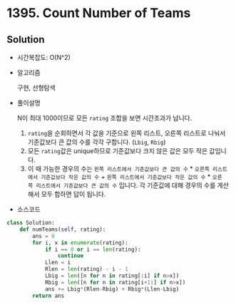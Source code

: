 # 1395. Count Number of Teams

## Solution

- 시간복잡도: O(N^2)

- 알고리즘

  구현, 선형탐색

- 풀이설명

  N이 최대 1000이므로 모든 `rating` 조합을 보면 시간초과가 납니다.

  1. `rating`을 순회하면서 각 값을 기준으로 왼쪽 리스트, 오른쪽 리스트로 나눠서 기준값보다 큰 값의 수를 각각 구합니다. (`Lbig`, `Rbig`)
  2. 모든 `rating`값은 unique하므로 기준값보다 크지 않은 값은 모두 작은 값입니다.
  3. 이 때 가능한 경우의 수는 `왼쪽 리스트에서 기준값보다 큰 값의 수` * `오른쪽 리스트에서 기준값보다 작은 값의 수` + `왼쪽 리스트에서 기준값보다 작은 값의 수` * `오른쪽 리스트에서 기준값보다 큰 값의 수` 입니다. 각 기준값에 대해 경우의 수를 게산해서 모두 합하면 답이 됩니다.

- 소스코드

```python
class Solution:
    def numTeams(self, rating):
        ans = 0
        for i, x in enumerate(rating):
            if i == 0 or i == len(rating):
                continue
            Llen = i
            Rlen = len(rating) - i - 1
            Lbig = len([n for n in rating[:i] if n>x])
            Rbig = len([n for n in rating[i+1:] if n>x])
            ans += Lbig*(Rlen-Rbig) + Rbig*(Llen-Lbig)
        return ans
```

